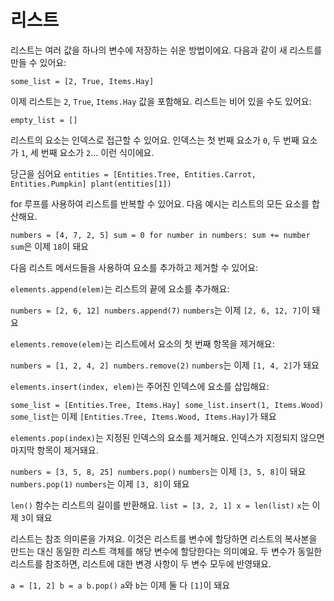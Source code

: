 # 리스트
리스트는 여러 값을 하나의 변수에 저장하는 쉬운 방법이에요.
다음과 같이 새 리스트를 만들 수 있어요:

`some_list = [2, True, Items.Hay]`

이제 리스트는 `2`, `True`, `Items.Hay` 값을 포함해요.
리스트는 비어 있을 수도 있어요:

`empty_list = []`

리스트의 요소는 인덱스로 접근할 수 있어요. 인덱스는 첫 번째 요소가 `0`, 두 번째 요소가 `1`, 세 번째 요소가 `2`... 이런 식이에요.

당근을 심어요
`entities = [Entities.Tree, Entities.Carrot, Entities.Pumpkin]
plant(entities[1])`

for 루프를 사용하여 리스트를 반복할 수 있어요. 다음 예시는 리스트의 모든 요소를 합산해요.

`numbers = [4, 7, 2, 5]
sum = 0
for number in numbers:
	sum += number`
`sum`은 이제 `18`이 돼요

다음 리스트 메서드들을 사용하여 요소를 추가하고 제거할 수 있어요:

`elements.append(elem)`는 리스트의 끝에 요소를 추가해요:

`numbers = [2, 6, 12]
numbers.append(7)`
`numbers`는 이제 `[2, 6, 12, 7]`이 돼요

`elements.remove(elem)`는 리스트에서 요소의 첫 번째 항목을 제거해요:

`numbers = [1, 2, 4, 2]
numbers.remove(2)`
`numbers`는 이제 `[1, 4, 2]`가 돼요

`elements.insert(index, elem)`는 주어진 인덱스에 요소를 삽입해요:

`some_list = [Entities.Tree, Items.Hay]
some_list.insert(1, Items.Wood)`
`some_list`는 이제 `[Entities.Tree, Items.Wood, Items.Hay]`가 돼요

`elements.pop(index)`는 지정된 인덱스의 요소를 제거해요.
인덱스가 지정되지 않으면 마지막 항목이 제거돼요.

`numbers = [3, 5, 8, 25]
numbers.pop()`
`numbers`는 이제 `[3, 5, 8]`이 돼요
`numbers.pop(1)`
`numbers`는 이제 `[3, 8]`이 돼요

`len()` 함수는 리스트의 길이를 반환해요.
`list = [3, 2, 1]
x = len(list)`
`x`는 이제 `3`이 돼요

리스트는 참조 의미론을 가져요. 이것은 리스트를 변수에 할당하면 리스트의 복사본을 만드는 대신 동일한 리스트 객체를 해당 변수에 할당한다는 의미예요.
두 변수가 동일한 리스트를 참조하면, 리스트에 대한 변경 사항이 두 변수 모두에 반영돼요.

`a = [1, 2]
b = a
b.pop()`
`a`와 `b`는 이제 둘 다 `[1]`이 돼요
